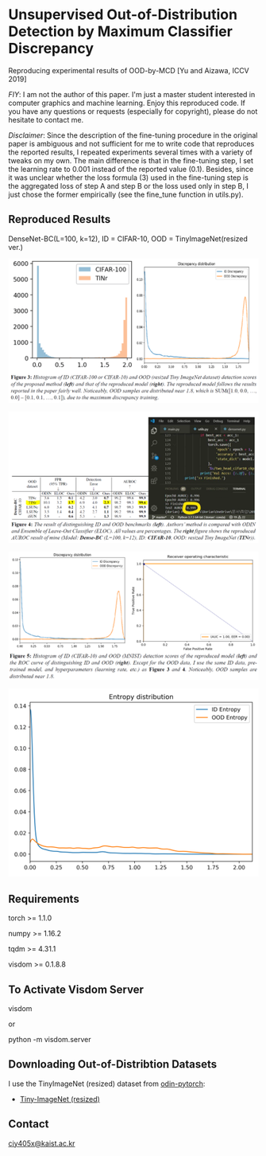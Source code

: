 # Unsupervised Out-of-Distribution Detection by Maximum Classifier Discrepancy
 Reproducing experimental results of OOD-by-MCD [Yu and Aizawa, ICCV 2019]

*FIY*: I am not the author of this paper. I'm just a master student interested in computer graphics and machine learning. Enjoy this reproduced code. If you have any questions or requests (especially for copyright), please do not hesitate to contact me.

*Disclaimer*: Since the description of the fine-tuning procedure in the original paper is ambiguous and not sufficient for me to write code that reproduces the reported results, I repeated experiments several times with a variety of tweaks on my own. The main difference is that in the fine-tuning step, I set the learning rate to 0.001 instead of the reported value (0.1). Besides, since it was unclear whether the loss formula (3) used in the fine-tuning step is the aggregated loss of step A and step B or the loss used only in step B, I just chose the former empirically (see the fine_tune function in utils.py).

## Reproduced Results
 DenseNet-BC(L=100, k=12), ID = CIFAR-10, OOD = TinyImageNet(resized ver.)

 ![Discrepancy Distribution of ID and OOD](./figures/fig3.png)

 ![AUROC](./figures/fig4.png)

 ![Discrepancy Distribution and Receiver Operating Characteristic (OOD = MNIST)](./figures/fig5.png)

 ![Entropy Distribution of Outputs of the Pre-trained Network (OOD = MNIST)](./figures/entropy_distribution.png)

## Requirements
 torch >= 1.1.0

 numpy >= 1.16.2

 tqdm >= 4.31.1

 visdom >= 0.1.8.8

## To Activate Visdom Server
  visdom

  or 

  python -m visdom.server

## Downloading Out-of-Distribtion Datasets
I use the TinyImageNet (resized) dataset from [odin-pytorch](https://github.com/facebookresearch/odin):

* [Tiny-ImageNet (resized)](https://www.dropbox.com/s/kp3my3412u5k9rl/Imagenet_resize.tar.gz)

## Contact
 ciy405x@kaist.ac.kr